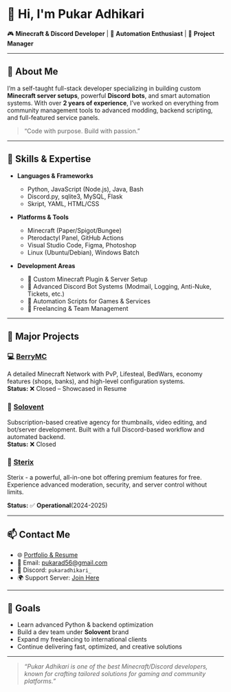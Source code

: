 # 👋 Hi, I'm Pukar Adhikari

🎮 **Minecraft & Discord Developer** | 🧠 **Automation Enthusiast** | 💼 **Project Manager**

---

## 🧾 About Me

I’m a self-taught full-stack developer specializing in building custom **Minecraft server setups**, powerful **Discord bots**, and smart automation systems. With over **2 years of experience**, I’ve worked on everything from community management tools to advanced modding, backend scripting, and full-featured service panels.

> “Code with purpose. Build with passion.”

---

## 🔧 Skills & Expertise

- **Languages & Frameworks**
  - Python, JavaScript (Node.js), Java, Bash
  - Discord.py, sqlite3, MySQL, Flask
  - Skript, YAML, HTML/CSS

- **Platforms & Tools**
  - Minecraft (Paper/Spigot/Bungee)
  - Pterodactyl Panel, GitHub Actions
  - Visual Studio Code, Figma, Photoshop
  - Linux (Ubuntu/Debian), Windows Batch

- **Development Areas**
  - 🔹 Custom Minecraft Plugin & Server Setup  
  - 🔹 Advanced Discord Bot Systems (Modmail, Logging, Anti-Nuke, Tickets, etc.)  
  - 🔹 Automation Scripts for Games & Services  
  - 🔹 Freelancing & Team Management  

---

## 📁 Major Projects

### 💻 [BerryMC](https://pukarplayz.carrd.co)
A detailed Minecraft Network with PvP, Lifesteal, BedWars, economy features (shops, banks), and high-level configuration systems.  
**Status:** ❌ Closed – Showcased in Resume

### 🎨 [Solovent](https://discord.gg/E5j3WvtdxS)
Subscription-based creative agency for thumbnails, video editing, and bot/server development. Built with a full Discord-based workflow and automated backend.  
**Status:** ❌ Closed

### 🤖 [Sterix](https://sterixbot.xyz/)
Sterix - a powerful, all-in-one bot offering premium features for free.  
Experience advanced moderation, security, and server control without limits.

**Status:** ✅ **Operational**(2024-2025)

---

## 📫 Contact Me

- 🌐 [Portfolio & Resume](https://pukarplayz.carrd.co)  
- 📧 Email: pukarad56@gmail.com  
- 💬 Discord: `pukaradhikari_`  
- 🌍 Support Server: [Join Here](https://discord.gg/E5j3WvtdxS)

---

## 🧠 Goals

- Learn advanced Python & backend optimization  
- Build a dev team under **Solovent** brand  
- Expand my freelancing to international clients  
- Continue delivering fast, optimized, and creative solutions

---

> _“Pukar Adhikari is one of the best Minecraft/Discord developers, known for crafting tailored solutions for gaming and community platforms.”_
